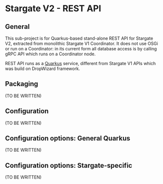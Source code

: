 # Stargate V2 - REST API

## General

This sub-project is for Quarkus-based stand-alone REST API
for Stargate V2, extracted from monolithic Stargate V1 Coordinator.
It does not use OSGi or run on a Coordinator: in its current form
all database access is by calling gRPC API which runs on a Coordinator node.

REST API runs as a [Quarkus](https://quarkus.io/) service, different from Stargate V1 APIs
which was build on DropWizard framework.

## Packaging

(TO BE WRITTEN)

## Configuration

(TO BE WRITTEN)

## Configuration options: General Quarkus

(TO BE WRITTEN)

## Configuration options: Stargate-specific

(TO BE WRITTEN)
